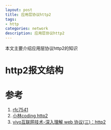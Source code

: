```yaml
---
layout: post
title: 应用层协议http2
tags:
- http
categories: network
description: 应用层协议http2
---
```


本文主要介绍应用层协议http2的知识

# http2报文结构



# 参考
1. [rfc7541](https://www.rfc-editor.org/rfc/rfc7541.html)
2. [小林coding http2](https://www.xiaolincoding.com/network/2_http/http2.html)
3. [vivo互联网技术-深入理解 web 协议(三)：http2](https://mp.weixin.qq.com/s/aXZ9OFZUsg-Ax4K5Hocj8Q)
